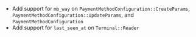 * Add support for `mb_way` on `PaymentMethodConfiguration::CreateParams`, `PaymentMethodConfiguration::UpdateParams`, and `PaymentMethodConfiguration`
* Add support for `last_seen_at` on `Terminal::Reader`